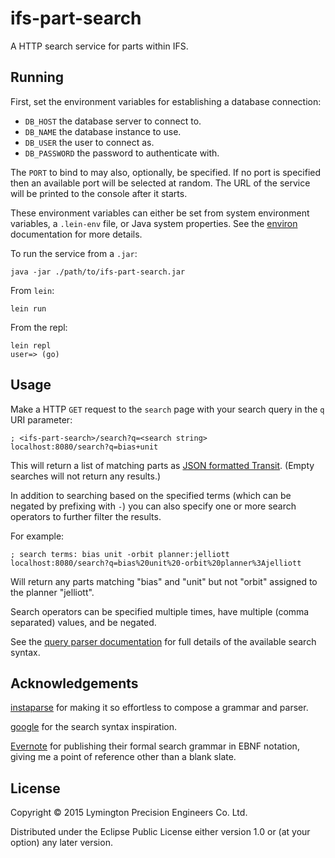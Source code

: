 # ifs-part-search

A HTTP search service for parts within IFS.

## Running

First, set the environment variables for establishing a database
connection:

* `DB_HOST` the database server to connect to.
* `DB_NAME` the database instance to use.
* `DB_USER` the user to connect as.
* `DB_PASSWORD` the password to authenticate with.

The `PORT` to bind to may also, optionally, be specified. If no port
is specified then an available port will be selected at random. The
URL of the service will be printed to the console after it starts.

These environment variables can either be set from system environment
variables, a `.lein-env` file, or Java system properties. See the
[environ](https://github.com/weavejester/environ) documentation for
more details.

To run the service from a `.jar`:

    java -jar ./path/to/ifs-part-search.jar

From `lein`:

    lein run

From the repl:

    lein repl
    user=> (go)

## Usage

Make a HTTP `GET` request to the `search` page with your search query
in the `q` URI parameter:

    ; <ifs-part-search>/search?q=<search string>
    localhost:8080/search?q=bias+unit

This will return a list of matching parts as
[JSON formatted Transit](http://transit-format.org/).
(Empty searches will not return any results.)

In addition to searching based on the specified terms (which can be
negated by prefixing with `-`) you can also specify one or more search
operators to further filter the results.

For example:

    ; search terms: bias unit -orbit planner:jelliott
    localhost:8080/search?q=bias%20unit%20-orbit%20planner%3Ajelliott

Will return any parts matching "bias" and "unit" but not "orbit"
assigned to the planner "jelliott".

Search operators can be specified multiple times, have multiple (comma
separated) values, and be negated.

See the [query parser documentation] for full details of the available
search syntax.

[query parser documentation]: ./src/ifs_part_search/query_parser.clj

## Acknowledgements

[instaparse](https://github.com/Engelberg/instaparse) for making it so
effortless to compose a grammar and parser.

[google](http://www.google.com/) for the search syntax inspiration.

[Evernote](https://dev.evernote.com/doc/articles/search_grammar.php#Formal_Search_Grammar)
for publishing their formal search grammar in EBNF notation, giving me
a point of reference other than a blank slate.

## License

Copyright © 2015 Lymington Precision Engineers Co. Ltd.

Distributed under the Eclipse Public License either version 1.0 or (at
your option) any later version.
